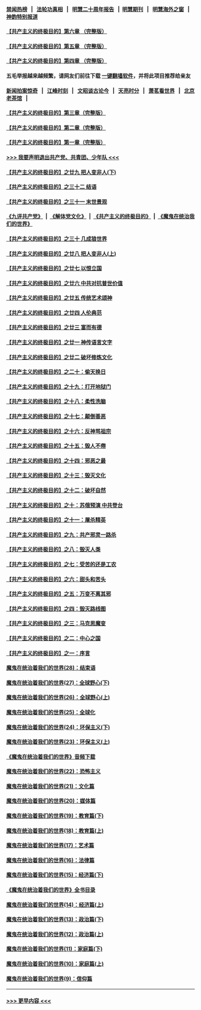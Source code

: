 #### [禁闻热榜](热点新闻.md?=0)  &nbsp;&nbsp;|&nbsp;&nbsp; [法轮功真相](https://github.com/gfw-breaker/truth/blob/master/README.md?=0) &nbsp;&nbsp;|&nbsp;&nbsp; [明慧二十周年报告](https://github.com/gfw-breaker/mh-reports/blob/master/README.md?=0) &nbsp;&nbsp;|&nbsp;&nbsp;[明慧期刊](https://github.com/gfw-breaker/mh-qikan) &nbsp;&nbsp;|&nbsp;&nbsp; [明慧海外之窗](https://github.com/gfw-breaker/mh-news/blob/master/README.md?=0) &nbsp;&nbsp;|&nbsp;&nbsp; [神韵特别报道](https://github.com/gfw-breaker/mh-news/blob/master/shenyun.md?=0)
#### [【共产主义的终极目的】第六章 （完整版）](../pages/nsc422/n11428913.md?t=03091732) 
#### [【共产主义的终极目的】第五章 （完整版）](../pages/nsc422/n11428912.md?t=03091732) 
#### [【共产主义的终极目的】第四章 （完整版）](../pages/nsc422/n11428907.md?t=03091732) 
#### 五毛举报越来越频繁，请网友们前往下载 [一键翻墙软件](https://github.com/gfw-breaker/ssr-accounts)，并将此项目推荐给亲友
#### [新闻拍案惊奇](https://github.com/gfw-breaker/banned-news/blob/master/pages/link4.md) &nbsp;&nbsp;|&nbsp;&nbsp; [江峰时刻](https://github.com/gfw-breaker/banned-news/blob/master/pages/link4.md) &nbsp;&nbsp;|&nbsp;&nbsp; [文昭谈古论今](https://github.com/gfw-breaker/banned-news/blob/master/pages/link4.md) &nbsp;&nbsp;|&nbsp;&nbsp; [天亮时分](https://github.com/gfw-breaker/banned-news/blob/master/pages/link4.md) &nbsp;&nbsp;|&nbsp;&nbsp; [萧茗看世界](https://github.com/gfw-breaker/banned-news/blob/master/pages/link4.md) &nbsp;&nbsp;|&nbsp;&nbsp; [北京老茶馆](https://github.com/gfw-breaker/banned-news/blob/master/pages/link4.md) &nbsp;&nbsp;|&nbsp;&nbsp; 
#### [【共产主义的终极目的】第三章（完整版）](../pages/nsc422/n11428848.md?t=03091732) 
#### [【共产主义的终极目的】第二章（完整版）](../pages/nsc422/n11428831.md?t=03091732) 
#### [【共产主义的终极目的】第一章（完整版）](../pages/nsc422/n11417651.md?t=03091732) 
#### [>>> 我要声明退出共产党、共青团、少年队 <<<](https://github.com/begood0513/goodnews/blob/master/quit/letter.md) 
#### [【共产主义的终极目的】之廿九 把人变非人(下)](../pages/nsc422/n11344140.md?t=03091732) 
#### [【共产主义的终极目的】之三十二 结语](../pages/nsc422/n11360535.md?t=03091732) 
#### [【共产主义的终极目的】之三十一 末世景观](../pages/nsc422/n11351129.md?t=03091732) 
#### [《九评共产党》](https://github.com/begood0513/9ping.md/blob/master/README.md) &nbsp;|&nbsp; [《解体党文化》](../../../../jtdwh.md/blob/master/README.md)  &nbsp;|&nbsp; [《共产主义的终极目的》](../../../../gczydzjmd.md/blob/master/README.md) &nbsp;|&nbsp; [《魔鬼在统治我们的世界》](../../../../mgztzwmdsj.md/blob/master/README.md) 
#### [【共产主义的终极目的】之三十 几成狼世界](../pages/nsc422/n11348280.md?t=03091732) 
#### [【共产主义的终极目的】之廿八 把人变非人(上)](../pages/nsc422/n11340492.md?t=03091732) 
#### [【共产主义的终极目的】之廿七 以恨立国](../pages/nsc422/n11336944.md?t=03091732) 
#### [【共产主义的终极目的】之廿六 中共对抗普世价值](../pages/nsc422/n11324785.md?t=03091732) 
#### [【共产主义的终极目的】之廿五 传统艺术颂神](../pages/nsc422/n11296396.md?t=03091732) 
#### [【共产主义的终极目的】之廿四 人伦典范](../pages/nsc422/n11296397.md?t=03091732) 
#### [【共产主义的终极目的】之廿三 富而有德](../pages/nsc422/n11283598.md?t=03091732) 
#### [【共产主义的终极目的】之廿一 神传语言文字](../pages/nsc422/n11263265.md?t=03091732) 
#### [【共产主义的终极目的】之廿二 破坏修炼文化](../pages/nsc422/n11245728.md?t=03091732) 
#### [【共产主义的终极目的】之二十：偷天换日](../pages/nsc422/n11238846.md?t=03091732) 
#### [【共产主义的终极目的】之十九：打开地狱门](../pages/nsc422/n11206376.md?t=03091732) 
#### [【共产主义的终极目的】之十八：柔性洗脑](../pages/nsc422/n11199994.md?t=03091732) 
#### [【共产主义的终极目的】之十七：颠倒善恶](../pages/nsc422/n11179782.md?t=03091732) 
#### [【共产主义的终极目的】之十六：反神骂祖宗](../pages/nsc422/n11166798.md?t=03091732) 
#### [【共产主义的终极目的】之十五：毁人不倦](../pages/nsc422/n11166792.md?t=03091732) 
#### [【共产主义的终极目的】之十四：邪恶之最](../pages/nsc422/n11150249.md?t=03091732) 
#### [【共产主义的终极目的】之十三：毁灭文化](../pages/nsc422/n11135227.md?t=03091732) 
#### [【共产主义的终极目的】之十二：破坏自然](../pages/nsc422/n11135214.md?t=03091732) 
#### [【共产主义的终极目的】之十：苏俄预演 中共登台](../pages/nsc422/n11118424.md?t=03091732) 
#### [【共产主义的终极目的】之十一：屠杀精英](../pages/nsc422/n11118442.md?t=03091732) 
#### [【共产主义的终极目的】之九：共产邪灵一路杀](../pages/nsc422/n11114139.md?t=03091732) 
#### [【共产主义的终极目的】之八：毁灭人类](../pages/nsc422/n11108503.md?t=03091732) 
#### [【共产主义的终极目的】之七：受苦的还是工农](../pages/nsc422/n11101809.md?t=03091732) 
#### [【共产主义的终极目的】之六：甜头和苦头](../pages/nsc422/n11096971.md?t=03091732) 
#### [【共产主义的终极目的】之五：万变不离其邪](../pages/nsc422/n11091285.md?t=03091732) 
#### [【共产主义的终极目的】之四：毁灭路线图](../pages/nsc422/n11086284.md?t=03091732) 
#### [【共产主义的终极目的】之三：马克思魔变](../pages/nsc422/n11061941.md?t=03091732) 
#### [【共产主义的终极目的】之二：中心之国](../pages/nsc422/n11047728.md?t=03091732) 
#### [【共产主义的终极目的】之一：序言](../pages/nsc422/n11086077.md?t=03091732) 
#### [魔鬼在统治着我们的世界(28)：结束语](../pages/nsc422/n10936246.md?t=03091732) 
#### [魔鬼在统治着我们的世界(27)：全球野心(下)](../pages/nsc422/n10928319.md?t=03091732) 
#### [魔鬼在统治着我们的世界(26)：全球野心(上)](../pages/nsc422/n10900318.md?t=03091732) 
#### [魔鬼在统治着我们的世界(25)：全球化](../pages/nsc422/n10788205.md?t=03091732) 
#### [魔鬼在统治着我们的世界(24)：环保主义(下)](../pages/nsc422/n10695307.md?t=03091732) 
#### [魔鬼在统治着我们的世界(23)：环保主义(上)](../pages/nsc422/n10688613.md?t=03091732) 
#### [《魔鬼在统治着我们的世界》音频下载](../pages/nsc422/n10635553.md?t=03091732) 
#### [魔鬼在统治着我们的世界(22)：恐怖主义](../pages/nsc422/n10614727.md?t=03091732) 
#### [魔鬼在统治着我们的世界(21)：文化篇](../pages/nsc422/n10597706.md?t=03091732) 
#### [魔鬼在统治着我们的世界(20)：媒体篇](../pages/nsc422/n10586579.md?t=03091732) 
#### [魔鬼在统治着我们的世界(19)：教育篇(下)](../pages/nsc422/n10564808.md?t=03091732) 
#### [魔鬼在统治着我们的世界(18)：教育篇(上)](../pages/nsc422/n10526970.md?t=03091732) 
#### [魔鬼在统治着我们的世界(17)：艺术篇](../pages/nsc422/n10499093.md?t=03091732) 
#### [魔鬼在统治着我们的世界(16)：法律篇](../pages/nsc422/n10485969.md?t=03091732) 
#### [魔鬼在统治着我们的世界(15)：经济篇(下)](../pages/nsc422/n10469975.md?t=03091732) 
#### [《魔鬼在统治着我们的世界》全书目录](../pages/nsc422/n10464261.md?t=03091732) 
#### [魔鬼在统治着我们的世界(14)：经济篇(上)](../pages/nsc422/n10457370.md?t=03091732) 
#### [魔鬼在统治着我们的世界(13)：政治篇(下)](../pages/nsc422/n10448270.md?t=03091732) 
#### [魔鬼在统治着我们的世界(12)：政治篇(上)](../pages/nsc422/n10444576.md?t=03091732) 
#### [魔鬼在统治着我们的世界(11)：家庭篇(下)](../pages/nsc422/n10440961.md?t=03091732) 
#### [魔鬼在统治着我们的世界(10)：家庭篇(上)](../pages/nsc422/n10435448.md?t=03091732) 
#### [魔鬼在统治着我们的世界(9)：信仰篇](../pages/nsc422/n10432159.md?t=03091732) 

----
#### [ >>> 更早内容 <<< ](../indexes/nsc422-earlier.md)
